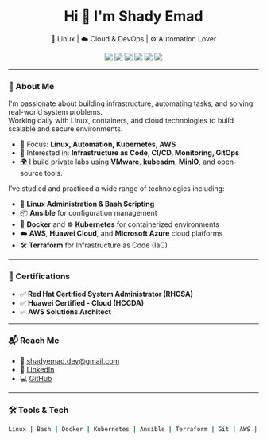 <h1 align="center">Hi 👋 I'm Shady Emad</h1>
<p align="center">
  🐧 Linux | ☁️ Cloud & DevOps | ⚙️ Automation Lover
</p>

<p align="center">
  <img src="https://img.shields.io/badge/Linux-Fedora%2FRedHat-blue?logo=linux" />
  <img src="https://img.shields.io/badge/Docker-Container-blue?logo=docker" />
  <img src="https://img.shields.io/badge/Kubernetes-Orchestration-blue?logo=kubernetes" />
  <img src="https://img.shields.io/badge/AWS-Cloud-orange?logo=amazonaws" />
  <img src="https://img.shields.io/badge/Microsoft-Azure-lightgrey?logo=microsoftazure" />
  <img src="https://img.shields.io/badge/Huawei-Cloud-lightblue?logo=huawei" />
</p>

---

### 🧠 About Me

I'm passionate about building infrastructure, automating tasks, and solving real-world system problems.  
Working daily with Linux, containers, and cloud technologies to build scalable and secure environments.

- 🔧 Focus: **Linux, Automation, Kubernetes, AWS**
- 📡 Interested in: **Infrastructure as Code, CI/CD, Monitoring, GitOps**
- 🌍 I build private labs using **VMware**, **kubeadm**, **MinIO**, and open-source tools.

I’ve studied and practiced a wide range of technologies including:
- 🐧 **Linux Administration & Bash Scripting**
- 📦 **Ansible** for configuration management
- 🐳 **Docker** and ☸️ **Kubernetes** for containerized environments
- ☁️ **AWS**, **Huawei Cloud**, and **Microsoft Azure** cloud platforms
- 🛠️ **Terraform** for Infrastructure as Code (IaC)

---

### 📜 Certifications

- ✅ **Red Hat Certified System Administrator (RHCSA)**
- ✅ **Huawei Certified - Cloud (HCCDA)**
- ✅ **AWS Solutions Architect**

---

### 📬 Reach Me

- 📧 shadyemad.dev@gmail.com  
- 💼 [LinkedIn](https://www.linkedin.com/in/yourprofile)  
- 💻 [GitHub](https://github.com/shadyemad)

---

### 🛠 Tools & Tech

```bash
Linux | Bash | Docker | Kubernetes | Ansible | Terraform | Git | AWS | Azure | Huawei Cloud | VMware | MinIO
